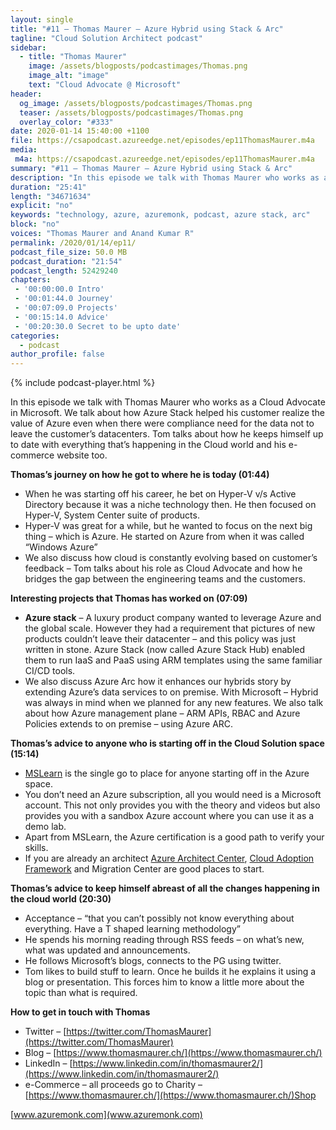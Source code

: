 ```yaml
---
layout: single
title: "#11 – Thomas Maurer – Azure Hybrid using Stack & Arc"
tagline: "Cloud Solution Architect podcast"
sidebar:
  - title: "Thomas Maurer"
    image: /assets/blogposts/podcastimages/Thomas.png
    image_alt: "image"
    text: "Cloud Advocate @ Microsoft"
header:
  og_image: /assets/blogposts/podcastimages/Thomas.png
  teaser: /assets/blogposts/podcastimages/Thomas.png
  overlay_color: "#333"
date: 2020-01-14 15:40:00 +1100
file: https://csapodcast.azureedge.net/episodes/ep11ThomasMaurer.m4a
media: 
 m4a: https://csapodcast.azureedge.net/episodes/ep11ThomasMaurer.m4a
summary: "#11 – Thomas Maurer – Azure Hybrid using Stack & Arc"
description: "In this episode we talk with Thomas Maurer who works as a Cloud Advocate in Microsoft. We talk about how Azure Stack helped his customer realize the value of Azure even when there were compliance need for the data not to leave the customer’s datacenters. Tom talks about how he keeps himself up to date with everything that’s happening in the Cloud world and his e-commerce website too."
duration: "25:41" 
length: "34671634"
explicit: "no" 
keywords: "technology, azure, azuremonk, podcast, azure stack, arc"
block: "no" 
voices: "Thomas Maurer and Anand Kumar R"
permalink: /2020/01/14/ep11/
podcast_file_size: 50.0 MB 
podcast_duration: "21:54" 
podcast_length: 52429240
chapters:
 - '00:00:00.0 Intro'
 - '00:01:44.0 Journey'
 - '00:07:09.0 Projects'
 - '00:15:14.0 Advice'
 - '00:20:30.0 Secret to be upto date'
categories:
  - podcast
author_profile: false
---
```


{% include podcast-player.html %}

In this episode we talk with Thomas Maurer who works as a Cloud Advocate in Microsoft. We talk about how Azure Stack helped his customer realize the value of Azure even when there were compliance need for the data not to leave the customer’s datacenters. Tom talks about how he keeps himself up to date with everything that’s happening in the Cloud world and his e-commerce website too.

**Thomas’s journey on how he got to where he is today (01:44)**

*   When he was starting off his career, he bet on Hyper-V v/s Active Directory because it was a niche technology then. He then focused on Hyper-V, System Center suite of products.
*   Hyper-V was great for a while, but he wanted to focus on the next big thing – which is Azure. He started on Azure from when it was called “Windows Azure”
*   We also discuss how cloud is constantly evolving based on customer’s feedback – Tom talks about his role as Cloud Advocate and how he bridges the gap between the engineering teams and the customers.

**Interesting projects that Thomas has worked on (07:09)**

*   **Azure stack** – A luxury product company wanted to leverage Azure and the global scale. However they had a requirement that pictures of new products couldn’t leave their datacenter – and this policy was just written in stone. Azure Stack (now called Azure Stack Hub) enabled them to run IaaS and PaaS using ARM templates using the same familiar CI/CD tools.
*   We also discuss Azure Arc how it enhances our hybrids story by extending Azure’s data services to on premise. With Microsoft – Hybrid was always in mind when we planned for any new features. We also talk about how Azure management plane – ARM APIs, RBAC and Azure Policies extends to on premise – using Azure ARC.

**Thomas’s advice to anyone who is starting off in the Cloud Solution space (15:14)**

*   [MSLearn](https://docs.microsoft.com/en-us/learn/) is the single go to place for anyone starting off in the Azure space.
*   You don’t need an Azure subscription, all you would need is a Microsoft account. This not only provides you with the theory and videos but also provides you with a sandbox Azure account where you can use it as a demo lab.
*   Apart from MSLearn, the Azure certification is a good path to verify your skills.
*   If you are already an architect [Azure Architect Center](https://docs.microsoft.com/en-us/azure/architecture/), [Cloud Adoption Framework](https://azure.microsoft.com/en-us/cloud-adoption-framework/) and Migration Center are good places to start.

**Thomas’s advice to keep himself abreast of all the changes happening in the cloud world (20:30)**

*   Acceptance – “that you can’t possibly not know everything about everything. Have a T shaped learning methodology”
*   He spends his morning reading through RSS feeds – on what’s new, what was updated and announcements.
*   He follows Microsoft’s blogs, connects to the PG using twitter.
*   Tom likes to build stuff to learn. Once he builds it he explains it using a blog or presentation. This forces him to know a little more about the topic than what is required.

**How to get in touch with Thomas**

*   Twitter – [https://twitter.com/ThomasMaurer](https://twitter.com/ThomasMaurer)
*   Blog – [https://www.thomasmaurer.ch/](https://www.thomasmaurer.ch/)
*   LinkedIn – [https://www.linkedin.com/in/thomasmaurer2/](https://www.linkedin.com/in/thomasmaurer2/)
*   e-Commerce – all proceeds go to Charity – [https://www.thomasmaurer.ch/](https://www.thomasmaurer.ch/)Shop

[www.azuremonk.com](www.azuremonk.com)